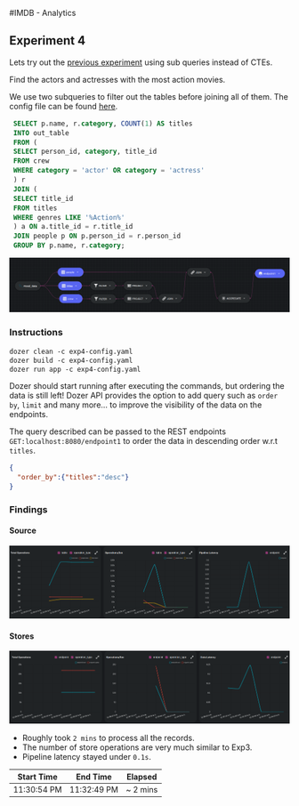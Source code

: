 #IMDB - Analytics

## Experiment 4

Lets try out the [previous experiment](./experiment3.md) using sub queries instead of CTEs.

Find the actors and actresses with the most action movies.

We use two subqueries to filter out the tables before joining all of them. The config file can be found [here](../exp4-config.yaml).

```sql
 SELECT p.name, r.category, COUNT(1) AS titles
 INTO out_table
 FROM (   
 SELECT person_id, category, title_id   
 FROM crew   
 WHERE category = 'actor' OR category = 'actress'
 ) r
 JOIN (   
 SELECT title_id  
 FROM titles   
 WHERE genres LIKE '%Action%'
 ) a ON a.title_id = r.title_id
 JOIN people p ON p.person_id = r.person_id 
 GROUP BY p.name, r.category;
```

![Experiement 4](../images/experiment_4_diagram.png)

### Instructions
```
dozer clean -c exp4-config.yaml
dozer build -c exp4-config.yaml
dozer run app -c exp4-config.yaml
```

Dozer should start running after executing the commands, but ordering the data is still left! Dozer API provides the option to add query such as `order by`, `limit` and many more... to improve the visibility of the data on the endpoints.

The query described can be passed to the REST endpoints `GET:localhost:8080/endpoint1` to order the data in descending order w.r.t `titles`.
```json
{
  "order_by":{"titles":"desc"}
}
```

### Findings

#### Source
![Insights](../images/exp4_source.png)

#### Stores
![Insights](../images/exp4_stores.png)

 - Roughly took `2 mins` to process all the records. 
 - The number of store operations are very much similar to Exp3.
 - Pipeline latency stayed under `0.1s`.
 
| Start Time  | End Time   | Elapsed    |
| ----------- | ---------- | ---------- |
| 11:30:54 PM | 11:32:49 PM | ~ 2 mins  |